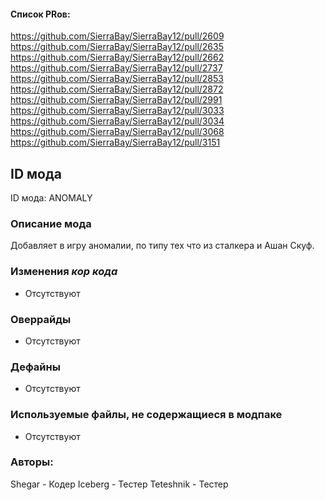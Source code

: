 
#### Список PRов:
https://github.com/SierraBay/SierraBay12/pull/2609
https://github.com/SierraBay/SierraBay12/pull/2635
https://github.com/SierraBay/SierraBay12/pull/2662
https://github.com/SierraBay/SierraBay12/pull/2737
https://github.com/SierraBay/SierraBay12/pull/2853
https://github.com/SierraBay/SierraBay12/pull/2872
https://github.com/SierraBay/SierraBay12/pull/2991
https://github.com/SierraBay/SierraBay12/pull/3033
https://github.com/SierraBay/SierraBay12/pull/3034
https://github.com/SierraBay/SierraBay12/pull/3068
https://github.com/SierraBay/SierraBay12/pull/3151
<!--
  Ссылки на PRы, связанные с модом:
  - Создание
  - Большие изменения
-->

<!-- Название мода. Не важно на русском или на английском. -->
## ID мода

ID мода: ANOMALY
<!--
  Название модпака прописными буквами, СОЕДИНЁННЫМИ_ПОДЧЁРКИВАНИЕМ,
  которое ты будешь использовать для обозначения файлов.
-->

### Описание мода

Добавляет в игру аномалии, по типу тех что из сталкера и Ашан Скуф.
<!--
  Что он делает, что добавляет: что, куда, зачем и почему - всё здесь.
  А также любая полезная информация.
-->

### Изменения *кор кода*
- Отсутствуют
<!--
  Если вы редактировали какие-либо процедуры или переменные в кор коде,
  они должны быть указаны здесь.
  Нужно указать и файл, и процедуры/переменные.

  Изменений нет - напиши "Отсутствуют"
-->

### Оверрайды

- Отсутствуют
<!--
  Если ты добавлял новый модульный оверрайд, его нужно указать здесь.
  Здесь указываются оверрайды в твоём моде и папке `_master_files`

  Изменений нет - напиши "Отсутствуют"
-->

### Дефайны

- Отсутствуют
<!--
  Если требовалось добавить какие-либо дефайны, укажи файлы,
  в которые ты их добавил, а также перечисли имена.
  И то же самое, если ты используешь дефайны, определённые другим модом.

  Не используешь - напиши "Отсутствуют"
-->

### Используемые файлы, не содержащиеся в модпаке

- Отсутствуют
<!--
  Будь то немодульный файл или модульный файл, который не содержится в папке,
  принадлежащей этому конкретному моду, он должен быть упомянут здесь.
  Хорошими примерами являются иконки или звуки, которые используются одновременно
  несколькими модулями, или что-либо подобное.
-->

### Авторы:

Shegar - Кодер
Iceberg - Тестер
Teteshnik - Тестер
<!--
  Здесь находится твой никнейм
  Если работал совместно - никнеймы тех, кто помогал.
  В случае порта чего-либо должна быть ссылка на источник.
-->
